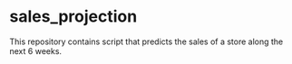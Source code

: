 # sales_projection
This repository contains script that predicts the sales of a store along the next 6 weeks.
